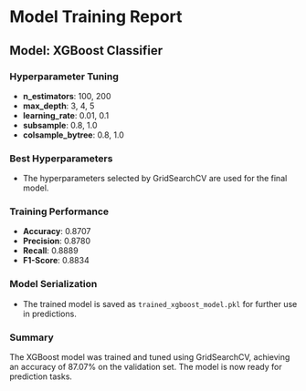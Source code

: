 # Model Training Report

## Model: XGBoost Classifier

### Hyperparameter Tuning
- **n_estimators**: 100, 200
- **max_depth**: 3, 4, 5
- **learning_rate**: 0.01, 0.1
- **subsample**: 0.8, 1.0
- **colsample_bytree**: 0.8, 1.0

### Best Hyperparameters
- The hyperparameters selected by GridSearchCV are used for the final model.

### Training Performance
- **Accuracy**: 0.8707
- **Precision**: 0.8780
- **Recall**: 0.8889
- **F1-Score**: 0.8834

### Model Serialization
- The trained model is saved as `trained_xgboost_model.pkl` for further use in predictions.

### Summary
The XGBoost model was trained and tuned using GridSearchCV, achieving an accuracy of 87.07% on the validation set. The model is now ready for prediction tasks.
